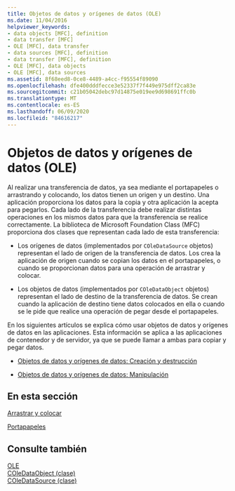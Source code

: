 ```yaml
---
title: Objetos de datos y orígenes de datos (OLE)
ms.date: 11/04/2016
helpviewer_keywords:
- data objects [MFC], definition
- data transfer [MFC]
- OLE [MFC], data transfer
- data sources [MFC], definition
- data transfer [MFC], definition
- OLE [MFC], data objects
- OLE [MFC], data sources
ms.assetid: 8f68eed8-0ce8-4489-a4cc-f95554f89090
ms.openlocfilehash: dfe400dddfecce3e52337f7f449e975dff2ca83e
ms.sourcegitcommit: c21b05042debc97d14875e019ee9d698691ffc0b
ms.translationtype: MT
ms.contentlocale: es-ES
ms.lasthandoff: 06/09/2020
ms.locfileid: "84616217"
---
```

# <a name="data-objects-and-data-sources-ole"></a>Objetos de datos y orígenes de datos (OLE)

Al realizar una transferencia de datos, ya sea mediante el portapapeles o arrastrando y colocando, los datos tienen un origen y un destino. Una aplicación proporciona los datos para la copia y otra aplicación la acepta para pegarlos. Cada lado de la transferencia debe realizar distintas operaciones en los mismos datos para que la transferencia se realice correctamente. La biblioteca de Microsoft Foundation Class (MFC) proporciona dos clases que representan cada lado de esta transferencia:

- Los orígenes de datos (implementados por `COleDataSource` objetos) representan el lado de origen de la transferencia de datos. Los crea la aplicación de origen cuando se copian los datos en el portapapeles, o cuando se proporcionan datos para una operación de arrastrar y colocar.

- Los objetos de datos (implementados por `COleDataObject` objetos) representan el lado de destino de la transferencia de datos. Se crean cuando la aplicación de destino tiene datos colocados en ella o cuando se le pide que realice una operación de pegar desde el portapapeles.

En los siguientes artículos se explica cómo usar objetos de datos y orígenes de datos en las aplicaciones. Esta información se aplica a las aplicaciones de contenedor y de servidor, ya que se puede llamar a ambas para copiar y pegar datos.

- [Objetos de datos y orígenes de datos: Creación y destrucción](data-objects-and-data-sources-creation-and-destruction.md)

- [Objetos de datos y orígenes de datos: Manipulación](data-objects-and-data-sources-manipulation.md)

## <a name="in-this-section"></a>En esta sección

[Arrastrar y colocar](drag-and-drop-ole.md)

[Portapapeles](clipboard.md)

## <a name="see-also"></a>Consulte también

[OLE](ole-in-mfc.md)<br/>
[COleDataObject (clase)](reference/coledataobject-class.md)<br/>
[COleDataSource (clase)](reference/coledatasource-class.md)
